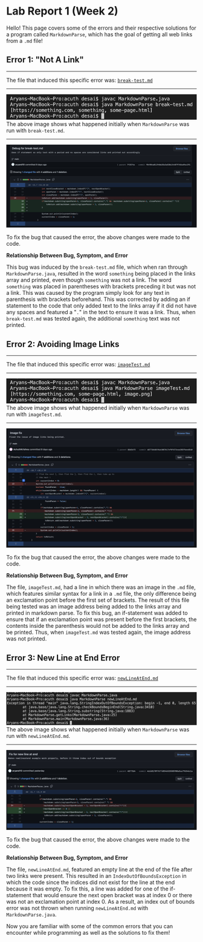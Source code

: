 # Lab Report 1 (Week 2)

Hello! This page covers some of the errors and their respective solutions for a program called `MarkdownParse`, which has the goal of getting all web links from a `.md` file!

## Error 1: "Not A Link"
___

The file that induced this specific error was:
[`break-test.md`](https://github.com/aryand10/markdown-parse/blob/main/break-test.md)

___

![Image](Break-TestResult.jpg)
The above image shows what happened initially when `MarkdownParse` was run with `break-test.md`.

___

![Image](Break-TestFixPicture.png)

To fix the bug that caused the error, the above changes were made to the code.


**Relationship Between Bug, Symptom, and Error**

This bug was induced by the `break-test.md` file, which when ran through `MarkdownParse.java`, resulted in the word `something` being placed in the links array and printed, even though `something` was not a link. The word `something` was placed in parentheses with brackets preceding it but was not a link. This was caused by the program simply look for any text in parenthesis with brackets beforehand. This was corrected by adding an if statement to the code that only added text to the links array if it did not have any spaces and featured a "`.`" in the text to ensure it was a link. Thus, when `break-test.md` was tested again, the additional `something` text was not printed.

## Error 2: Avoiding Image Links
___

The file that induced this specific error was:
[`imageTest.md`](https://github.com/aryand10/markdown-parse/blob/main/imageTest.md)

___

![Image](ImageTestResult.jpg)
The above image shows what happened initially when `MarkdownParse` was run with `imageTest.md`.

___

![Image](ImageTestFixPicture.jpg)

To fix the bug that caused the error, the above changes were made to the code.


**Relationship Between Bug, Symptom, and Error**

The file, `imageTest.md`, had a line in which there was an image in the `.md` file, which features similar syntax for a link in a `.md` file, the only difference being an exclamation point before the first set of brackets. The result of this file being tested was an image address being added to the links array and printed in markdown parse. To fix this bug, an if-statement was added to ensure that if an exclamation point was present before the first brackets, the contents inside the parenthesis would not be added to the links array and be printed. Thus, when `imageTest.md` was tested again, the image address was not printed.

## Error 3: New Line at End Error
___

The file that induced this specific error was:
[`newLineAtEnd.md`](https://github.com/aryand10/markdown-parse/blob/main/newLineAtEnd.md)

___

![Image](NewLineResult.jpg)
The above image shows what happened initially when `MarkdownParse` was run with `newLineAtEnd.md`.

___

![Image](NewLineAtEndFixPicture.jpg)

To fix the bug that caused the error, the above changes were made to the code.


**Relationship Between Bug, Symptom, and Error**

The file, `newLineAtEnd.md`, featured an empty line at the end of the file after two links were present. This resulted in an `IndexOutOfBoundsException` in which the code since the indices did not exist for the line at the end because it was empty. To fix this, a line was added for one of the if-statement that would ensure the next open bracket was at index 0 or there was not an exclamation point at index 0. As a result, an index out of bounds error was not thrown when running `newLineAtEnd.md` with `MarkdownParse.java`.


Now you are familiar with some of the common errors that you can encounter while programming as well as the solutions to fix them!




